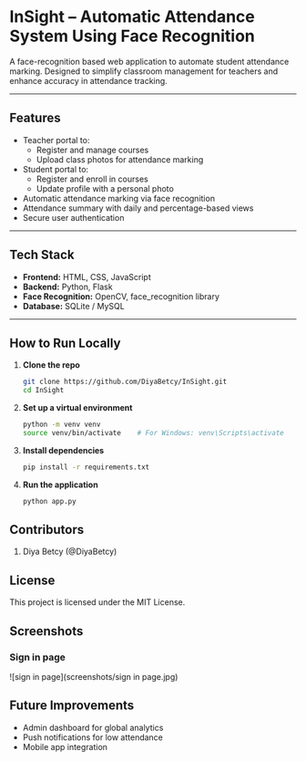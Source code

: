 # InSight – Automatic Attendance System Using Face Recognition

A face-recognition based web application to automate student attendance marking. Designed to simplify classroom management for teachers and enhance accuracy in attendance tracking.

---

## Features

- Teacher portal to:
  - Register and manage courses
  - Upload class photos for attendance marking
- Student portal to:
  - Register and enroll in courses
  - Update profile with a personal photo
- Automatic attendance marking via face recognition
- Attendance summary with daily and percentage-based views
- Secure user authentication

---

## Tech Stack

- **Frontend:** HTML, CSS, JavaScript
- **Backend:** Python, Flask
- **Face Recognition:** OpenCV, face_recognition library
- **Database:** SQLite / MySQL

---

## How to Run Locally

1. **Clone the repo**
   ```bash
   git clone https://github.com/DiyaBetcy/InSight.git
   cd InSight
2. **Set up a virtual environment**
   ```bash
   python -m venv venv
   source venv/bin/activate    # For Windows: venv\Scripts\activate
3. **Install dependencies**
   ```bash
   pip install -r requirements.txt
4. **Run the application**
   ```bash
   python app.py
## Contributors
1. Diya Betcy (@DiyaBetcy)
## License
This project is licensed under the MIT License.

## Screenshots
### Sign in page
![sign in page](screenshots/sign in page.jpg)

## Future Improvements
- Admin dashboard for global analytics
- Push notifications for low attendance
- Mobile app integration
